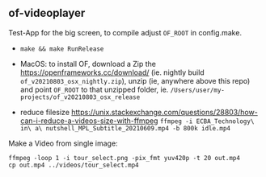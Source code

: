 ## of-videoplayer 

Test-App for the big screen, to compile adjust `OF_ROOT` in config.make.

- `make && make RunRelease`


-  MacOS: to install OF, download a Zip the https://openframeworks.cc/download/ (ie. nightly build  `of_v20210803_osx_nightly.zip`), unzip (ie, anywhere above this repo) and point  `OF_ROOT` to that unzipped folder, ie. `/Users/user/my-projects/of_v20210803_osx_release`

- reduce filesize https://unix.stackexchange.com/questions/28803/how-can-i-reduce-a-videos-size-with-ffmpeg `ffmpeg -i ECBA_Technology\ in\ a\ nutshell_MPL_Subtitle_20210609.mp4 -b 800k idle.mp4`


Make a Video from single image: 
    
    ffmpeg -loop 1 -i tour_select.png -pix_fmt yuv420p -t 20 out.mp4
    cp out.mp4 ../videos/tour_select.mp4
